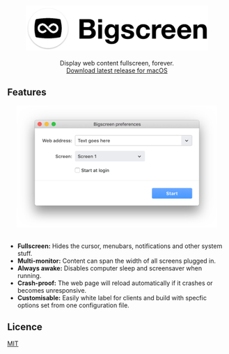 <div align="center">
  <img src="https://raw.githubusercontent.com/anthonyec/bigscreen/master/docs/images/logo_side@2x.png" alt="Bigscreen" width="420">
  <br><br>
  Display web content fullscreen, forever.
  <br>
  <a href="https://github.com/anthonyec/bigscreen/releases/download/v1.0/Bigscreen-darwin-x64.zip">Download latest release for macOS</a>
</div>

## Features
<div align="center">
  <img src="https://raw.githubusercontent.com/anthonyec/bigscreen/master/docs/images/screenshot.png" alt="Screenshot" width="460">
</div>
<br>

- **Fullscreen:** Hides the cursor, menubars, notifications and other system stuff.
- **Multi-monitor:** Content can span the width of all screens plugged in.
- **Always awake:** Disables computer sleep and screensaver when running.
- **Crash-proof:** The web page will reload automatically if it crashes or becomes unresponsive.
- **Customisable:** Easily white label for clients and build with specfic options set from one configuration file.

## Licence
[MIT](licence)
